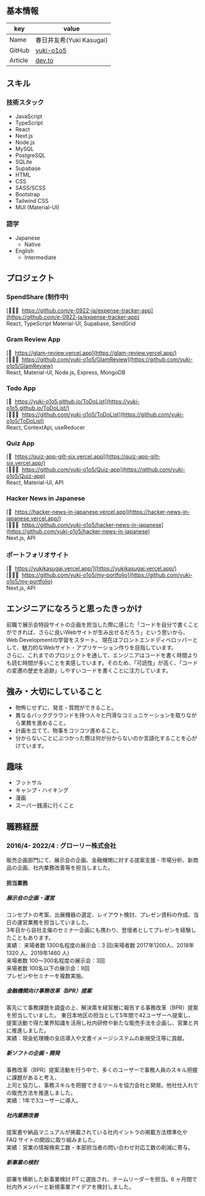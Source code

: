 
## 基本情報

| key     | value                                     |
| ------- | ----------------------------------------- |
| Name    | 春日井友希(Yuki Kasugai)                  |
| GitHub  | [yuki-o1o5](https://github.com/yuki-o1o5) |
| Article | [dev.to](https://dev.to/yukio1o5)         |

## スキル

### 技術スタック
- JavaScript
- TypeScript
- React
- Next.js
- Node.js
- MySQL
- PostgreSQL
- SQLite
- Supabase
- HTML
- CSS
- SASS/SCSS
- Bootstrap
- Tailwind CSS
- MUI (Material-UI)

### 語学

- Japanese
  - Native
- English
  - Intermediate

## プロジェクト
### SpendShare (制作中)
[👩🏻‍💻&nbsp; https://github.com/e-0922-ja/expense-tracker-app](https://github.com/e-0922-ja/expense-tracker-app)<br/> React, TypeScript Material-UI, Supabase, SendGrid

### Gram Review App  
[🔗&nbsp; https://glam-review.vercel.app](https://glam-review.vercel.app/)  
[👩🏻‍💻&nbsp; https://github.com/yuki-o1o5/GlamReview](https://github.com/yuki-o1o5/GlamReview)   
React, Material-UI, Node.js, Express, MongoDB

### Todo App  
[🔗&nbsp; https://yuki-o1o5.github.io/ToDoList](https://yuki-o1o5.github.io/ToDoList/)  
[👩🏻‍💻&nbsp; https://github.com/yuki-o1o5/ToDoList](https://github.com/yuki-o1o5/ToDoList)   
React, ContextApi, useReducer  

### Quiz App
[🔗&nbsp; https://quiz-app-gilt-six.vercel.app](https://quiz-app-gilt-six.vercel.app/)    
[👩🏻‍💻&nbsp; https://github.com/yuki-o1o5/Quiz-app](https://github.com/yuki-o1o5/Quiz-app)  
React, Material-UI, API  

### Hacker News in Japanese  
[🔗&nbsp; https://hacker-news-in-japanese.vercel.app](https://hacker-news-in-japanese.vercel.app/)  
[👩🏻‍💻&nbsp; https://github.com/yuki-o1o5/hacker-news-in-japanese](https://github.com/yuki-o1o5/hacker-news-in-japanese)  
Next.js, API  

### ポートフォリオサイト   
[🔗&nbsp; https://yukikasugai.vercel.app/](https://yukikasugai.vercel.app/)   
[👩🏻‍💻&nbsp; https://github.com/yuki-o1o5/my-portfolio](https://github.com/yuki-o1o5/my-portfolio)   
Next.js, API  

## エンジニアになろうと思ったきっかけ
前職で展示会特設サイトの企画を担当した際に感じた「コードを自分で書くことができれば、さらに良いWebサイトが生み出せるだろう」という思いから、Web Developmentの学習をスタート。
現在はフロントエンドディベロッパーとして、魅力的なWebサイト・アプリケーション作りを目指しています。<br/>
さらに、これまでのプロジェクトを通して、エンジニアはコードを書く時間よりも読む時間が多いことを実感しています。そのため、「可読性」が高く、「コードの変遷の歴史を追跡」しやすいコードを書くことに注力しています。


## 強み・大切にしていること

- 物怖じせずに、発言・質問ができること。<br/>
- 異なるバックグラウンドを持つ人々と円滑なコミュニケーションを取りながら業務を進めること。<br/>
- 計画を立てて、物事をコツコツ進めること。<br/>
- 分からないことにぶつかった際は何が分からないのか言語化することを心がけています。<br/>


## 趣味

- フットサル
- キャンプ・ハイキング
- 漫画
- スーパー銭湯に行くこと

## 職務経歴

### 2016/4- 2022/4 : グローリー株式会社

販売企画部門にて、展示会の企画、金融機関に対する提案支援・市場分析、新商品の企画、社内業務改善等を担当しました。

#### 担当業務
##### 展示会の企画・運営
コンセプトの考案、出展機器の選定、レイアウト検討、プレゼン資料の作成、当日の運営業務を担当していました。  
3年目から自社主催のセミナー企画にも携わり、登壇者としてプレゼンを経験したこともあります。  
実績：
来場者数 1300名程度の展示会：3 回(来場者数 2017年1200人、2018年1320 人、2019年1460 人)  
来場者数 100～300名程度の展示会：3回  
来場者数 100名以下の展示会：9回  
プレゼンやセミナーを複数実施。  
##### 金融機関向け事務改革（BPR）提案
客先にて事務課題を調査の上、解決策を経営層に報告する事務改革（BPR）提案を担当していました。
東日本地区の担当として5年間で42ユーザーへ提案し、提案活動で得た業界知識を活用し社内研修や新たな販売手法を企画し、営業と共に推進しました。  
実績：現金処理機の全店導入や文書イメージシステムの新規受注等に貢献。
##### 新ソフトの企画・開発
事務改革（BPR）提案活動を行う中で、多くのユーザーで事務人員のスキル把握に課題があると考え、  
上司と協力し、事務スキルを把握できるツールを協力会社と開発。他社仕入れでの販売方法を推進しました。   
実績：1年で3ユーザーに導入。  
##### 社内業務改善
提案書や納品マニュアルが掲載されている社内イントラの掲載方法標準化や FAQ サイトの開設に取り組みました。  
実績：営業の情報検索工数・本部担当者の問い合わせ対応工数の削減に寄与。
##### 新事業の検討
部署を横断した新事業検討 PT に選抜され、チームリーダーを担当。6 ヶ月間で社内外メンバーと新規事業アイデアを検討しました。

